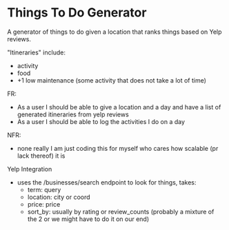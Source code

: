 # Things To Do Generator

A generator of things to do given a location that ranks things based on Yelp reviews.

"Itineraries" include:
- activity
- food
- +1 low maintenance (some activity that does not take a lot of time)

FR:
- As a user I should be able to give a location and a day and have a list of generated itineraries from yelp reviews
- As a user I should be able to log the activities I do on a day

NFR:
- none really I am just coding this for myself who cares how scalable (pr lack thereof) it is

Yelp Integration
- uses the /businesses/search endpoint to look for things, takes:
    - term: query
    - location: city or coord
    - price: price
    - sort_by: usually by rating or review_counts (probably a mixture of the 2 or we might have to do it on our end)



